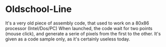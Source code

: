 # Oldschool-Line

It's a very old piece of assembly code, that used to work on a 80x86 processor (Intel/Dos/PC)
When launched, the code wait for two points (mouse click), and generate a serie of pixels from the first to the other.
It's given as a code sample only, as it's certainly useless today.
